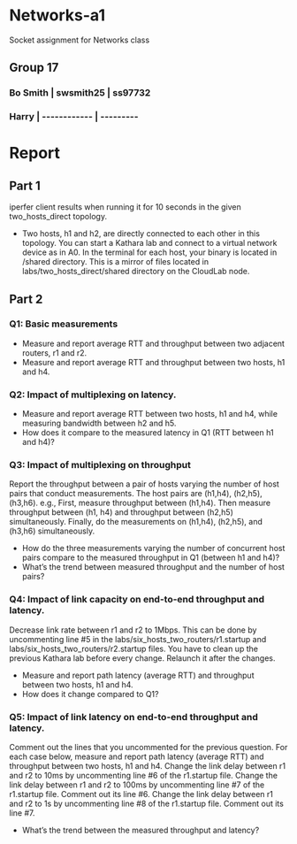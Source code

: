 # Networks-a1
Socket assignment for Networks class
## Group 17
### Bo Smith | swsmith25 | ss97732
### Harry | ------------ | ---------

# Report

## Part 1
iperfer client results when running it for 10 seconds in the given two_hosts_direct topology.

- Two hosts, h1 and h2, are directly connected to each other in this topology.
You can start a Kathara lab and connect to a virtual network device as in A0.
In the terminal for each host, your binary is located in /shared directory. This is a mirror of files located in labs/two_hosts_direct/shared directory on the CloudLab node.
## Part 2
### Q1: Basic measurements
- Measure and report average RTT and throughput between two adjacent routers, r1 and r2.
- Measure and report average RTT and throughput between two hosts, h1 and h4.
### Q2: Impact of multiplexing on latency.
-  Measure and report average RTT between two hosts, h1 and h4, while measuring bandwidth between h2 and h5.
- How does it compare to the measured latency in Q1 (RTT between h1 and h4)?
### Q3: Impact of multiplexing on throughput
Report the throughput between a pair of hosts varying the number of host pairs that conduct measurements.
The host pairs are (h1,h4), (h2,h5), (h3,h6).
e.g., First, measure throughput between (h1,h4). Then measure throughput between (h1, h4) and throughput between (h2,h5) simultaneously. 
Finally, do the measurements on (h1,h4), (h2,h5), and (h3,h6) simultaneously.
- How do the three measurements varying the number of concurrent host pairs compare to the measured throughput in Q1 (between h1 and h4)?
- What’s the trend between measured throughput and the number of host pairs?
### Q4: Impact of link capacity on end-to-end throughput and latency.
Decrease link rate between r1 and r2 to 1Mbps. This can be done by uncommenting line #5 in the labs/six_hosts_two_routers/r1.startup and labs/six_hosts_two_routers/r2.startup files. You have to clean up the previous Kathara lab before every change. Relaunch it after the changes.
- Measure and report path latency (average RTT) and throughput between two hosts, h1 and h4.
- How does it change compared to Q1?
### Q5: Impact of link latency on end-to-end throughput and latency.
Comment out the lines that you uncommented for the previous question.
For each case below, measure and report path latency (average RTT) and throughput between two hosts, h1 and h4.
Change the link delay between r1 and r2 to 10ms by uncommenting line #6 of the r1.startup file.
Change the link delay between r1 and r2 to 100ms by uncommenting line #7 of the r1.startup file. Comment out its line #6.
Change the link delay between r1 and r2 to 1s by uncommenting line #8 of the r1.startup file. Comment out its line #7.
- What’s the trend between the measured throughput and latency?
